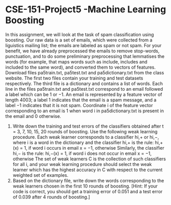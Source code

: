 # CSE-151-Project5 -Machine Learning Boosting
In this assignment, we will look at the task of spam classification using boosting. Our raw data is a set
of emails, which were collected from a liguistics mailing list; the emails are labeled as spam or not spam.
For your benefit, we have already preprocessed the emails to remove stop-words, punctuation, and to do
some preliminary preprocessing that lemmatises the words (for example, that maps words such as include,
includes and included to the same word), and converted them to vectors of features.
Download files pa5train.txt, pa5test.txt and pa5dictionary.txt from the class website. The first
two files contain your training and test datasets respectively. The third file is a dictionary and contains a
list of words. Each line in the files pa5train.txt and pa5test.txt correspond to an email followed a label
which can be 1 or −1. An email is represented by a feature vector of length 4003; a label 1 indicates that
the email is a spam message, and a label −1 indicates that it is not spam. Coordinate i of the feature vector
corresponding to an email is 1 when word i in pa5dictionary.txt is present in the email and 0 otherwise.
1. Write down the training and test errors of the classifiers obtained after t = 3, 7, 10, 15, 20 rounds of
boosting. Use the following weak learning procedure. Each weak learner corresponds to a classifier
hi,+ or hi,−, where i is a word in the dictionary and the classifier hi,+ is the rule:
hi,+(x) = 1, if word i occurs in email x
= −1, otherwise
Similarly, the classifier hi,− is the rule:
hi,−(x) = 1, if word i does not occur in email x
= −1, otherwise
The set of weak learners C is the collection of such classifiers for all i, and your weak learning procedure
should select the weak learner which has the highest accuracy in C with respect to the current weighted
set of examples.
2. Based on the dictionary file, write down the words corresponding to the weak learners chosen in the
first 10 rounds of boosting.
[Hint: If your code is correct, you should get a training error of 0.051 and a test error of 0.039 after 4
rounds of boosting.]
